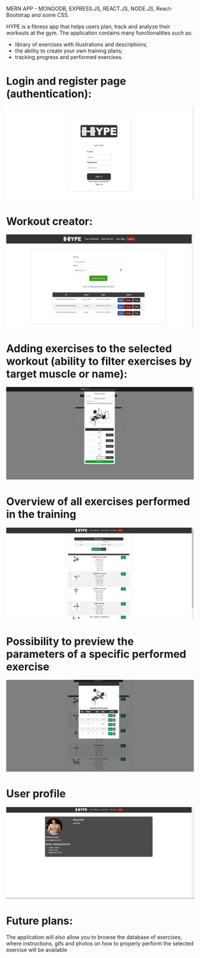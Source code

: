 MERN APP - MONGODB, EXPRESS.JS, REACT.JS, NODE.JS, React-Bootstrap and some CSS.

HYPE is a fitness app that helps users plan, track and analyze their workouts at the gym. 
The application contains many functionalities such as: 
- library of exercises with illustrations and descriptions; 
- the ability to create your own training plans; 
- tracking progress and performed exercises.

# Login and register page (authentication):
<img src="screenshots/1.png">

# Workout creator:
<img src="screenshots/2.png">

# Adding exercises to the selected workout (ability to filter exercises by target muscle or name): 
<img src="screenshots/4.png">

# Overview of all exercises performed in the training
<img src="screenshots/5.png">

# Possibility to preview the parameters of a specific performed exercise
<img src="screenshots/6.png">

# User profile
<img src="screenshots/7.png">

# Future plans:
The application will also allow you to browse the database of exercises, 
where instructions, gifs and photos on how to properly perform the selected exercise will be available
